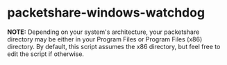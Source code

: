 # packetshare-windows-watchdog

**NOTE:** Depending on your system's architecture, your packetshare directory may be either in your Program Files or Program Files (x86) directory. By default, this script assumes the x86 directory, but feel free to edit the script if otherwise.
